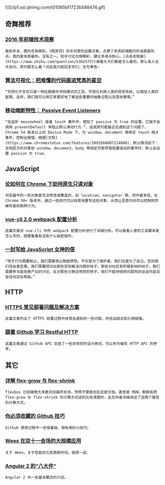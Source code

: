 
<section id="preface">![](//p1.ssl.qhimg.com/t01085bf1723b588474.gif)</section>

## 奇舞推荐

### [2016 年前端技术观察](http://geek.csdn.net/news/detail/128912)

    每到年末，圈内总有精彩。《程序员》杂志刊登的这篇文章，点燃了本周前端圈内的话题最热点。真的是本周最热，没有之一。知乎讨论也很精彩，建议多用点耐心，[点击本链接](https://www.zhihu.com/question/53625757)细看大大们都是怎么看的。那么有人也许会问，周刊君怎么看？对此我只能回复你们，无可奉告~

### [算法可视化：把难懂的代码画进梵高的星空](http://mp.weixin.qq.com/s/0qZIglwnF6iEG6KQi_Mbtw)

    “可视化不仅仅只是一种在数据中寻找模式的工具。可视化利用人类的视觉系统，以增加人类的智慧。这样，我们就可以用它来更好地了解这些重要的抽象过程以及其他事情。”

### [移动端新特性： Passive Event Listeners](http://mp.weixin.qq.com/s/cqgSargTbXRehWuBt-MufQ)

    “在监听 mousewheel 或者 touch 事件中，增加了 passive 为 true 的设置，它就不会调用 preventDefault 来阻止默认滑动行为 ”。话说周刊君最近也遇到这个问题了。Chrome 54 版本以上的 Device Mode 下，为 window、document 等绑定 touch 相关事件，控制台报错。根据[文档](https://www.chromestatus.com/features/5093566007214080)，默认情况如下：文档层次的对象如 window、document、body 等绑定可能导致阻塞滚动的事件时，默认会设置 passive 为 true。

## JavaScript

### [论如何在 Chrome 下劫持原生只读对象](https://zhuanlan.zhihu.com/p/24342684)

    浏览器中的一些对象是无法修改或覆盖的，如 location、navigator 等。但作者发现，在Chrome 50+ 版本中，通过一些技巧可以轻易地重写这些对象，从而让恶意代码可以控制网页编写者的跳转行为。

### [vue-cli 2.0 webpack 配置分析](https://zhuanlan.zhihu.com/p/24322005)

    这篇文章对 vue-cli 中的 webpack 配置分析进行了详细分析。可以看看人家的工具脚本是怎么写的，顺便看看有没有什么秘密插件。

### [一封写给 JavaScript 女神的信](http://www.zcfy.cc/article/a-email-to-miss-javascript-1995.html)

    “喷子行为需要制止。我们需要停止鼓励愤怒。不仅是为了维护者，我们也是为了自己。否则我们将自食苦果。我们需要辨识出那些实际解决问题的帖子，那些对社区有积极影响的帖子。我们需要参与能改善产出的讨论，反对那些只表达愤怒的喷子。我们不能持续喷问题而对谈话内容没有任何实际帮助。”

## HTTP

### [HTTPS 常见部署问题及解决方案](https://imququ.com/post/troubleshooting-https.html)

    这篇文章列出了 HTTPS 部署过程中经常会遇到的一些问题，并给出结论和引用链接。

### [跟着 Github 学习 Restful HTTP](http://cizixs.com/2016/12/12/restful-api-design-guide)

    这篇文章通过 Github API 总结了一些非常好的设计原则，可以作为编写 HTTP API 的参考。

## 其它

### [详解 flex-grow 与 flex-shrink](https://zhuanlan.zhihu.com/p/24372279)

    flexbox 已经被绝大多数浏览器所支持，然而不管是社区还是文档，甚至是 MDN，都鲜有把 flex-grow 与 flex-shrink 的计算方式说的比较清楚的，此文作者详细讲述了这两个属性的计算方式。

### [你必须收藏的 Github 技巧](http://www.alloyteam.com/2016/12/you-must-collect-the-github-tips/)

    Github 使用过程中一些很基础、很有用的小技巧。

### [Weex 在双十一会场的大规模应用](http://mp.weixin.qq.com/s/2ZdTFGHOT0MDgxsmpLustw)

    关于 Weex，关于性能优化和首屏时间。值得一读。

### [Angular 2 的“八大件”](https://zhuanlan.zhihu.com/p/24303070)

    Angular 2 中一些基本概念的介绍。

